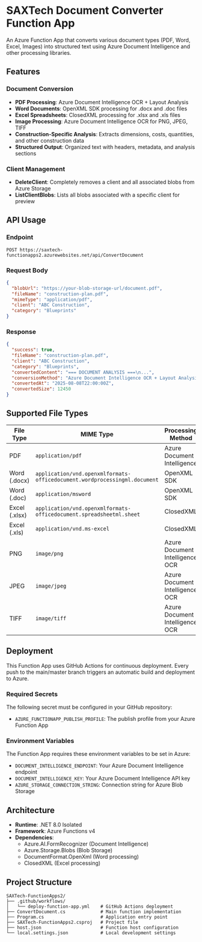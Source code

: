 # SAXTech Document Converter Function App

An Azure Function App that converts various document types (PDF, Word, Excel, Images) into structured text using Azure Document Intelligence and other processing libraries.

## Features

### Document Conversion
- **PDF Processing**: Azure Document Intelligence OCR + Layout Analysis
- **Word Documents**: OpenXML SDK processing for .docx and .doc files
- **Excel Spreadsheets**: ClosedXML processing for .xlsx and .xls files
- **Image Processing**: Azure Document Intelligence OCR for PNG, JPEG, TIFF
- **Construction-Specific Analysis**: Extracts dimensions, costs, quantities, and other construction data
- **Structured Output**: Organized text with headers, metadata, and analysis sections

### Client Management
- **DeleteClient**: Completely removes a client and all associated blobs from Azure Storage
- **ListClientBlobs**: Lists all blobs associated with a specific client for preview

## API Usage

### Endpoint
```
POST https://saxtech-functionapps2.azurewebsites.net/api/ConvertDocument
```

### Request Body
```json
{
  "blobUrl": "https://your-blob-storage-url/document.pdf",
  "fileName": "construction-plan.pdf",
  "mimeType": "application/pdf",
  "client": "ABC Construction",
  "category": "Blueprints"
}
```

### Response
```json
{
  "success": true,
  "fileName": "construction-plan.pdf",
  "client": "ABC Construction",
  "category": "Blueprints",
  "convertedContent": "=== DOCUMENT ANALYSIS ===\n...",
  "conversionMethod": "Azure Document Intelligence OCR + Layout Analysis",
  "convertedAt": "2025-08-08T22:00:00Z",
  "convertedSize": 12450
}
```

## Supported File Types

| File Type | MIME Type | Processing Method |
|-----------|-----------|-------------------|
| PDF | `application/pdf` | Azure Document Intelligence |
| Word (.docx) | `application/vnd.openxmlformats-officedocument.wordprocessingml.document` | OpenXML SDK |
| Word (.doc) | `application/msword` | OpenXML SDK |
| Excel (.xlsx) | `application/vnd.openxmlformats-officedocument.spreadsheetml.sheet` | ClosedXML |
| Excel (.xls) | `application/vnd.ms-excel` | ClosedXML |
| PNG | `image/png` | Azure Document Intelligence OCR |
| JPEG | `image/jpeg` | Azure Document Intelligence OCR |
| TIFF | `image/tiff` | Azure Document Intelligence OCR |

## Deployment

This Function App uses GitHub Actions for continuous deployment. Every push to the main/master branch triggers an automatic build and deployment to Azure.

### Required Secrets

The following secret must be configured in your GitHub repository:

- `AZURE_FUNCTIONAPP_PUBLISH_PROFILE`: The publish profile from your Azure Function App

### Environment Variables

The Function App requires these environment variables to be set in Azure:

- `DOCUMENT_INTELLIGENCE_ENDPOINT`: Your Azure Document Intelligence endpoint
- `DOCUMENT_INTELLIGENCE_KEY`: Your Azure Document Intelligence API key
- `AZURE_STORAGE_CONNECTION_STRING`: Connection string for Azure Blob Storage

## Architecture

- **Runtime**: .NET 8.0 Isolated
- **Framework**: Azure Functions v4
- **Dependencies**:
  - Azure.AI.FormRecognizer (Document Intelligence)
  - Azure.Storage.Blobs (Blob Storage)
  - DocumentFormat.OpenXml (Word processing)
  - ClosedXML (Excel processing)

## Project Structure

```
SAXTech-FunctionApps2/
├── .github/workflows/
│   └── deploy-function-app.yml    # GitHub Actions deployment
├── ConvertDocument.cs             # Main function implementation
├── Program.cs                     # Application entry point
├── SAXTech-FunctionApps2.csproj   # Project file
├── host.json                      # Function host configuration
└── local.settings.json            # Local development settings
```
